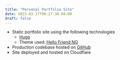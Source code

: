 ```yaml
---
title: "Personal Portfolio Site"
date: 2023-03-17T00:27:30-04:00
draft: false
---
```


- Static portfolio site using the following technologies
  - [Hugo](https://gohugo.io/)
  - Theme used: [Hello Friend NG](https://github.com/rhazdon/hugo-theme-hello-friend-ng)
- Production codebase hosted on [GitHub](https://github.com/kmg0695/portfolio)
- Site deployed and hosted on Cloudflare
